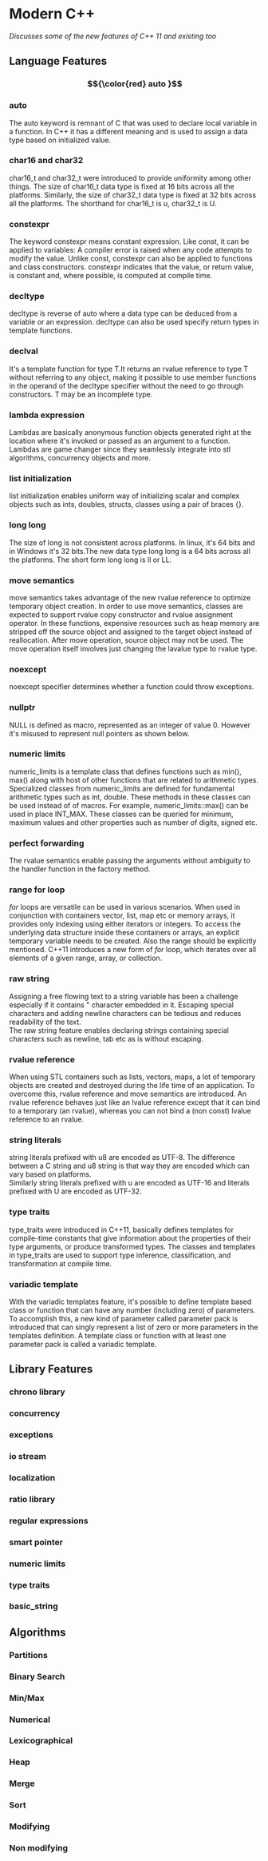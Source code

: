 # Modern C++ #
*Discusses some of the new features of C++ 11 and existing too*
## Language Features ##

### $${\color{red} auto }$$
### auto
The auto keyword is remnant of C that was used to declare local variable in a function. In C++ it has a different meaning and is used to assign a data type based on initialized value. 

### char16 and char32
char16_t  and char32_t  were introduced to provide uniformity among other things. The size of char16_t data type is fixed at 16 bits across all the platforms.
Similarly, the size of char32_t data type is fixed at 32 bits across all the platforms. 
The shorthand for char16_t is u, char32_t is U.
### constexpr
The keyword constexpr means constant expression. Like const, it can be applied to variables: A compiler error is raised when any code attempts to modify the value. Unlike const, constexpr can also be applied to functions and class constructors. constexpr indicates that the value, or return value, is constant and, where possible, is computed at compile time.
### decltype
decltype is reverse of auto where a data type can be deduced from a variable or an expression. decltype can also be used specify return types in template functions.
### declval
It's a template function for type T.It returns an rvalue reference to type T without referring to any object, making it possible to use member functions in the operand of the decltype specifier without the need to go through constructors. T may be an incomplete type.
### lambda expression
Lambdas are basically anonymous function objects generated right at the location where it's invoked or passed as an argument to a function. Lambdas are game changer since they seamlessly integrate into stl algorithms, concurrency objects and more. 
### list initialization
list initialization enables uniform way of initializing scalar and complex objects such as ints, doubles, structs, classes using a pair of braces {}. 
### long long
The size of long is not consistent across platforms. In linux,  it's 64 bits and in Windows it's 32 bits.The new data type long long is a 64 bits across all the platforms. The short form long long is ll or LL.
### move semantics
move semantics takes advantage of  the new rvalue reference to optimize temporary object creation. In order to use move semantics, classes are expected to support rvalue copy constructor and rvalue assignment operator. In these functions, expensive resources such as heap memory are stripped off the source object and assigned to the target object instead of reallocation. After move operation, source object may not be used. 
The move operation itself involves just changing the lavalue type to rvalue type.
### noexcept
noexcept specifier determines whether a function could throw exceptions. 
### nullptr
NULL is defined as macro, represented as an integer of value 0. However it's misused to represent null pointers as shown below.
### numeric limits
numeric_limits is a template class that defines functions such as min(), max() along with host of other functions that are related to arithmetic types. Specialized classes from numeric_limits are defined for fundamental arithmetic types such as int, double. These methods in these classes can be used instead of  of macros. For example, numeric_limits<int>::max() can be used in place INT_MAX. These classes can be queried for minimum, maximum values and other properties such as number of digits, signed etc. 
### perfect forwarding
The rvalue semantics enable passing the arguments without ambiguity  to the handler function in the factory method.
### range for loop
*for* loops are versatile can be used in various scenarios. When used in conjunction with containers vector, list, map  etc or memory arrays, it provides only indexing using either iterators or integers. To access the underlying data structure inside these containers or arrays, an explicit temporary variable needs to be created. Also the range should be explicitly mentioned. C++11 introduces a new form of *for* loop, which iterates over all elements of a given range, array,
or collection. 
### raw string
Assigning a free flowing text to a string variable has been a challenge especially if it contains " character embedded in it. Escaping special characters  and adding newline characters can be tedious and reduces readability of the text.  
The raw string feature enables declaring strings containing special characters such as newline, tab etc as is without escaping.
### rvalue reference
When using STL containers such as lists, vectors, maps, a lot of temporary objects are created and destroyed during the life time of an application. 
To overcome this, rvalue reference and move semantics are introduced.
An rvalue reference behaves just like an lvalue reference except that it can bind to a temporary (an rvalue), whereas you can not bind a (non const) lvalue reference to an rvalue.
### string literals
string literals prefixed with u8 are encoded as UTF-8. The difference between a C string and u8 string is that way they are encoded which can vary based on platforms.  
Similarly string literals prefixed with u are encoded as UTF-16 and literals prefixed with U are encoded as UTF-32.
### type traits
type_traits were introduced in C++11, basically defines templates for compile-time constants that give information about the properties of their type arguments, or produce transformed types. The classes and templates in type_traits are used to support type inference, classification, and transformation at compile time.
### variadic template
With the variadic templates feature, it's possible to define template based class or function that can have any number (including zero) of parameters. 
To accomplish this, a new kind of parameter called parameter pack is introduced that can singly represent a list of zero or more parameters in the templates definition. A template class or function with at least one parameter pack is called a variadic template.
## Library Features ##

### chrono library

### concurrency
 
### exceptions
 
### io stream
 
### localization
 
### ratio library
 
### regular expressions
 
### smart pointer
 
### numeric limits
 
### type traits
 
### basic_string

## Algorithms

### Partitions

### Binary Search

### Min/Max

### Numerical

### Lexicographical

### Heap

### Merge

### Sort

### Modifying

### Non modifying





